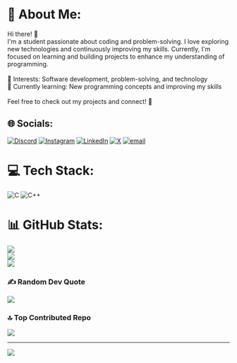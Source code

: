 # 💫 About Me:
Hi there! 👋<br>I'm a student passionate about coding and problem-solving. I love exploring new technologies and continuously improving my skills. Currently, I'm focused on learning and building projects to enhance my understanding of programming.<br><br>🔹 Interests: Software development, problem-solving, and technology<br>🔹 Currently learning: New programming concepts and improving my skills<br><br>Feel free to check out my projects and connect! 🚀


## 🌐 Socials:
[![Discord](https://img.shields.io/badge/Discord-%237289DA.svg?logo=discord&logoColor=white)](https://discord.gg/dkok) [![Instagram](https://img.shields.io/badge/Instagram-%23E4405F.svg?logo=Instagram&logoColor=white)](https://instagram.com/ayman_mxr) [![LinkedIn](https://img.shields.io/badge/LinkedIn-%230077B5.svg?logo=linkedin&logoColor=white)](https://linkedin.com/in/https://www.linkedin.com/in/ayman-sadeq-95b8aa322/overlay/about-this-profile/) [![X](https://img.shields.io/badge/X-black.svg?logo=X&logoColor=white)](https://x.com/DKOOK) [![email](https://img.shields.io/badge/Email-D14836?logo=gmail&logoColor=white)](mailto:aymansadik2005@gmail.com) 

# 💻 Tech Stack:
![C](https://img.shields.io/badge/c-%2300599C.svg?style=for-the-badge&logo=c&logoColor=white) ![C++](https://img.shields.io/badge/c++-%2300599C.svg?style=for-the-badge&logo=c%2B%2B&logoColor=white)
# 📊 GitHub Stats:
![](https://github-readme-stats.vercel.app/api?username=DKOK01&theme=radical&hide_border=false&include_all_commits=false&count_private=false)<br/>
![](https://github-readme-streak-stats.herokuapp.com/?user=DKOK01&theme=radical&hide_border=false)<br/>
![](https://github-readme-stats.vercel.app/api/top-langs/?username=DKOK01&theme=radical&hide_border=false&include_all_commits=false&count_private=false&layout=compact)

### ✍️ Random Dev Quote
![](https://quotes-github-readme.vercel.app/api?type=vetical&theme=radical)

### 🔝 Top Contributed Repo
![](https://github-contributor-stats.vercel.app/api?username=DKOK01&limit=5&theme=radical&combine_all_yearly_contributions=true)

---
[![](https://visitcount.itsvg.in/api?id=DKOK01&icon=0&color=0)](https://visitcount.itsvg.in)

<!-- Proudly created with GPRM ( https://gprm.itsvg.in ) -->
